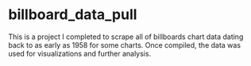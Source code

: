 # billboard_data_pull
This is a project I completed to scrape all of billboards chart data dating back to as early as 1958 for some charts. Once compiled, the data was used for visualizations and further analysis. 
